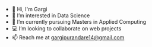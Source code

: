 - 👋 Hi, I'm Gargi 
- 👀 I’m interested in Data Science 
- 🌱 I’m currently pursuing Masters in Applied Computing
- 💻 I’m looking to collaborate on web projects
- 📫 Reach me at gargipurandare14@gmail.com

<!---
purandare972/purandare972 is a ✨ special ✨ repository because its `README.md` (this file) appears on your GitHub profile.
You can click the Preview link to take a look at your changes.
--->

